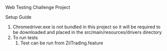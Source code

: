 Web Testing Challenge Project

Setup Guide

1. Chromedriver.exe is not bundled in this project so it will be required to be downloaded and placed in the
   src/main/resources/drivers directory
2. To run tests
   1. Test can be run from ZilTrading.feature
